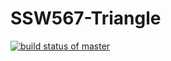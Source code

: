 # SSW567-Triangle
[![build status of master](https://travis-ci.org/greggggg33/SSW567-Triangle.svg?branch=master)](https://travis-ci.org/greggggg33/SSW567-Triangle)